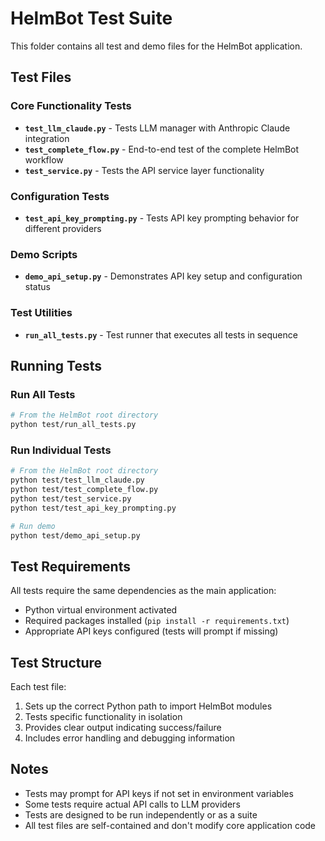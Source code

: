 # HelmBot Test Suite

This folder contains all test and demo files for the HelmBot application.

## Test Files

### Core Functionality Tests

- **`test_llm_claude.py`** - Tests LLM manager with Anthropic Claude integration
- **`test_complete_flow.py`** - End-to-end test of the complete HelmBot workflow
- **`test_service.py`** - Tests the API service layer functionality

### Configuration Tests

- **`test_api_key_prompting.py`** - Tests API key prompting behavior for different providers

### Demo Scripts

- **`demo_api_setup.py`** - Demonstrates API key setup and configuration status

### Test Utilities

- **`run_all_tests.py`** - Test runner that executes all tests in sequence

## Running Tests

### Run All Tests
```bash
# From the HelmBot root directory
python test/run_all_tests.py
```

### Run Individual Tests
```bash
# From the HelmBot root directory
python test/test_llm_claude.py
python test/test_complete_flow.py
python test/test_service.py
python test/test_api_key_prompting.py

# Run demo
python test/demo_api_setup.py
```

## Test Requirements

All tests require the same dependencies as the main application:
- Python virtual environment activated
- Required packages installed (`pip install -r requirements.txt`)
- Appropriate API keys configured (tests will prompt if missing)

## Test Structure

Each test file:
1. Sets up the correct Python path to import HelmBot modules
2. Tests specific functionality in isolation
3. Provides clear output indicating success/failure
4. Includes error handling and debugging information

## Notes

- Tests may prompt for API keys if not set in environment variables
- Some tests require actual API calls to LLM providers
- Tests are designed to be run independently or as a suite
- All test files are self-contained and don't modify core application code